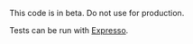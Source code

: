 This code is in beta. Do not use for production.

Tests can be run with [Expresso](http://github.com/visionmedia/expresso).